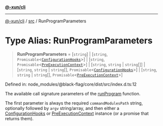 [**@-xun/cli**](../../README.md)

***

[@-xun/cli](../../README.md) / [src](../README.md) / RunProgramParameters

# Type Alias: RunProgramParameters

> **RunProgramParameters** = \[`string`\] \| \[`string`, `Promisable`\<[`ConfigurationHooks`](ConfigurationHooks.md)\>\] \| \[`string`, `Promisable`\<[`PreExecutionContext`](PreExecutionContext.md)\>\] \| \[`string`, `string` \| `string`[]\] \| \[`string`, `string` \| `string`[], `Promisable`\<[`ConfigurationHooks`](ConfigurationHooks.md)\>\] \| \[`string`, `string` \| `string`[], `Promisable`\<[`PreExecutionContext`](PreExecutionContext.md)\>\]

Defined in: node\_modules/@black-flag/core/dist/src/index.d.ts:12

The available call signature parameters of the [runProgram](../functions/runProgram.md) function.

The first parameter is always the required `commandModulesPath` string,
optionally followed by `argv` string/array, and then either a
[ConfigurationHooks](ConfigurationHooks.md) or [PreExecutionContext](PreExecutionContext.md) instance (or a
promise that returns them).
